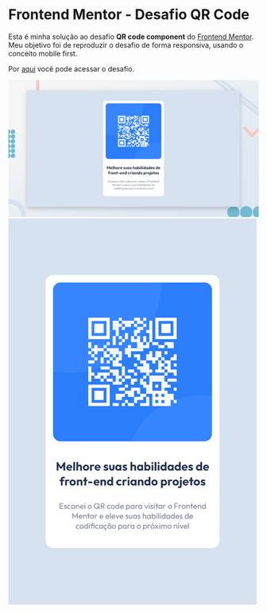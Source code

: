# Frontend  Mentor - Desafio QR Code

Esta é minha solução ao desafio **QR code component** do [Frontend Mentor](https://www.frontendmentor.io/). Meu objetivo foi de reproduzir o desafio de forma responsiva, usando o conceito mobile first.

Por [aqui](https://randyrobson.github.io/frontend-mentor-qr-code) você pode acessar o desafio.

<img src="img/img1demostração.png"> <img src="img/img2demostração.png">
